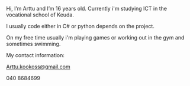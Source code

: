 Hi, I’m Arttu and I’m 16 years old. Currently i'm studying ICT in the vocational school of Keuda. 



I usually code either in C# or python depends on the project.

On my free time usually i'm playing games or working out in the gym and sometimes swimming.

My contact information:

Arttu.kookoss@gmail.com

040 8684699
